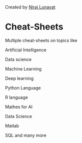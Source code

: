    Created by [Niraj Lunavat](https://www.linkedin.com/in/niraj-lunavat-41581699/)
   
# Cheat-Sheets
Multiple cheat-sheets on topics like

Artificial Intelligence

Data science 

Machine Learning 

Deep learning

Python Language

R language 

Mathes for AI

Data Science

Matlab

SQL and many more
